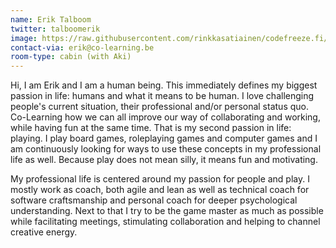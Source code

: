 ```yaml
---
name: Erik Talboom
twitter: talboomerik
image: https://raw.githubusercontent.com/rinkkasatiainen/codefreeze.fi/gh-pages/images/participants/eriktalboom.jpg
contact-via: erik@co-learning.be
room-type: cabin (with Aki)
---
```


Hi, I am Erik and I am a human being. This immediately defines my biggest passion in life: humans and what it means to be human. I love challenging people's current situation, their professional and/or personal status quo. Co-Learning how we can all improve our way of collaborating and working, while having fun at the same time. That is my second passion in life: playing. I play board games, roleplaying games and computer games and I am continuously looking for ways to use these concepts in my professional life as well. Because play does not mean silly, it means fun and motivating.

My professional life is centered around my passion for people and play. I mostly work as coach, both agile and lean as well as technical coach for software craftsmanship and personal coach for deeper psychological understanding. Next to that I try to be the game master as much as possible while facilitating meetings, stimulating collaboration and helping to channel creative energy.
